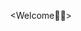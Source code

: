 <Welcome🌺💝>
<html lang="en">
<head>
    <meta charset="UTF-8">
    <meta name="viewport" content="width=device-width, initial-scale=1.0">
    <title>Real-Time Chat</title>
    <script src="https://unpkg.com/peerjs@1.3.2/dist/peerjs.min.js"></script>
    <script src="https://cdn.tailwindcss.com"></script>
    <link href="https://fonts.googleapis.com/css2?family=Inter:wght@400;600&display=swap" rel="stylesheet">
    <style>
        body {
            font-family: 'Inter', sans-serif;
            background-size: cover;
            background-repeat: no-repeat;
            min-height: 100vh;
            margin: 0;
        }
        .message {
            padding: 10px;
            margin-bottom: 5px;
            border-radius: 5px;
        }
        .sent {
            background-color: #dcf8c6;
            text-align: right;
            margin-left: auto;
        }
        .received {
            background-color: #f0f0f0;
            text-align: left;
            margin-right: auto;
        }
        #chat-container {
            max-height: 400px;
            overflow-y: auto;
            margin-bottom: 10px;
            border: 1px solid #e2e8f0;
            border-radius: 0.5rem;
            padding: 10px;
            background-color: rgba(255, 255, 255, 0.8);
            backdrop-filter: blur(10px);
        }
        .container {
            backdrop-filter: blur(12px);
        }
        #login-container {
            background-color: rgba(255, 255, 255, 0.9);
            border-radius: 0.75rem;
            padding: 2rem;
            box-shadow: 0 4px 8px rgba(0, 0, 0, 0.1);
            max-width: 350px;
            margin: 0 auto;
            text-align: center;
        }
        #wallpaper-options {
            display: flex;
            justify-content: center;
            margin-top: 1rem;
            gap: 1rem;
        }
        #wallpaper-options button {
            width: 50px;
            height: 30px;
            border-radius: 0.25rem;
            cursor: pointer;
            border: none;
            box-shadow: 0 2px 4px rgba(0, 0, 0, 0.1);
            transition: transform 0.2s ease-in-out;
        }
        #wallpaper-options button:hover {
            transform: scale(1.1);
        }
        .option1 { background: linear-gradient(to bottom, #f0f2ff, #e0e7ff); }
        .option2 { background: linear-gradient(to bottom, #e0f7fa, #c2e5ed); }
        .option3 { background: linear-gradient(to bottom, #ffe082, #ffc107); }
        .option4 { background: linear-gradient(to bottom, #d1c4e9, #b39ddb); }

    </style>
</head>
<body class="bg-gray-100 p-4">
    <div id="login-container" class="hidden">
        <h2 class="text-2xl font-semibold text-gray-800 mb-4">Login</h2>
        <input type="text" id="login-username" placeholder="Username" class="border rounded-md p-2 mb-3 w-full focus:outline-none focus:ring-2 focus:ring-blue-500">
        <input type="password" id="login-password" placeholder="Password" class="border rounded-md p-2 mb-4 w-full focus:outline-none focus:ring-2 focus:ring-blue-500">
        <button id="login-button" class="bg-blue-500 hover:bg-blue-700 text-white font-bold py-2 px-4 rounded-md focus:outline-none focus:shadow-outline w-full">Login</button>
        <p id="login-error" class="mt-2 text-red-500"></p>
    </div>

    <div class="container mx-auto bg-white shadow-md rounded-lg p-6" id="chat-app-container" style="display: none;">
        <h1 class="text-2xl font-semibold text-gray-800 mb-4 text-center">Real-Time Chat</h1>
        <div id="chat-container" class="mb-4">
            </div>
        <div class="flex space-x-4">
            <input type="text" id="message-input" placeholder="Type your message..." class="flex-1 border rounded-md p-2 focus:outline-none focus:ring-2 focus:ring-blue-500">
            <button id="send-button" class="bg-blue-500 hover:bg-blue-700 text-white font-bold py-2 px-4 rounded-md focus:outline-none focus:shadow-outline">Send</button>
        </div>
        <div class="mt-4 text-center">
            <p id="my-id" class="text-gray-600">Your ID: </p>
            <p id="peer-id-display" class="text-gray-600">Peer ID: </p>
            <div class="flex space-x-2 justify-center mt-2">
                <input type="text" id="peer-id-input" placeholder="Enter peer ID" class="border rounded-md p-2 focus:outline-none focus:ring-2 focus:ring-blue-500 w-48">
                <button id="connect-button" class="bg-green-500 hover:bg-green-700 text-white font-bold py-2 px-4 rounded-md focus:outline-none focus:shadow-outline">Connect</button>
            </div>
            <p id="connection-status" class="mt-2 text-gray-700 font-medium"></p>
        </div>
        <div id="wallpaper-options">
            <button class="option1"></button>
            <button class="option2"></button>
            <button class="option3"></button>
            <button class="option4"></button>
        </div>
    </div>

    <script>
        const chatContainer = document.getElementById('chat-container');
        const messageInput = document.getElementById('message-input');
        const sendButton = document.getElementById('send-button');
        const connectButton = document.getElementById('connect-button');
        const peerIdInput = document.getElementById('peer-id-input');
        const myIdDisplay = document.getElementById('my-id');
        const peerIdDisplay = document.getElementById('peer-id-display');
        const connectionStatus = document.getElementById('connection-status');

        const loginContainer = document.getElementById('login-container');
        const loginButton = document.getElementById('login-button');
        const loginUsernameInput = document.getElementById('login-username');
        const loginPasswordInput = document.getElementById('login-password');
        const loginError = document.getElementById('login-error');
        const chatAppContainer = document.getElementById('chat-app-container');
        const wallpaperOptions = document.getElementById('wallpaper-options');

        let peer;
        let conn;
        let peerId;
        let connected = false;
        const correctUsername = "tayesh";
        const correctPassword = "tayesh";

        function initializePeer() {
            try {
                // Check if peerId is stored in localStorage
                const storedPeerId = localStorage.getItem('peerId');
                if (storedPeerId) {
                    peer = new Peer(storedPeerId); // Use stored ID
                    peerId = storedPeerId;
                    myIdDisplay.textContent = `Your ID: ${storedPeerId}`;
                } else {
                    peer = new Peer(); // Generate new ID
                    peer.on('open', id => {
                        localStorage.setItem('peerId', id); // Store the new ID
                        peerId = id;
                        myIdDisplay.textContent = `Your ID: ${id}`;
                    });
                }


                peer.on('connection', connection => {
                    handleConnection(connection);
                });

                peer.on('disconnected', () => {
                    console.log('Disconnected from PeerJS server');
                    connectionStatus.textContent = 'Disconnected. Reconnecting...';
                    connected = false;
                    setTimeout(initializePeer, 5000);
                });

                peer.on('error', err => {
                    console.error('PeerJS error:', err);
                    connectionStatus.textContent = 'Error: ' + err.message;
                    if (err.type === 'peer-unavailable') {
                        connectionStatus.textContent = 'Peer unavailable. Please check the ID and try again.';
                        connected = false;
                        conn = null;
                    }
                });

            } catch (error) {
                console.error("Failed to initialize PeerJS:", error);
                connectionStatus.textContent = "Failed to initialize connection: " + error.message;
            }
        }

        function handleConnection(connection) {
            conn = connection;
            console.log('Received connection from peer:', conn.peer);
            connectionStatus.textContent = `Connected to ${conn.peer}`;
            peerIdDisplay.textContent = `Peer ID: ${conn.peer}`;
            connected = true;
            conn.on('data', data => {
                displayMessage(data, 'received');
            });
            conn.on('close', () => {
                connectionStatus.textContent = 'Connection closed.';
                connected = false;
                conn = null;
            });
            conn.on('error', err => {
                console.error('Connection error:', err);
                connectionStatus.textContent = 'Error: ' + err.message;
                connected = false;
                conn = null;
            });
        }


        function connectToPeer() {
            const peerIdToConnect = peerIdInput.value;
            if (!peerIdToConnect) {
                alert('Please enter a Peer ID to connect.');
                return;
            }

            if (peerIdToConnect === peerId) {
                alert('Cannot connect to yourself!');
                return;
            }
            try {
                conn = peer.connect(peerIdToConnect);
                conn.on('open', () => {
                    handleConnection(conn);
                });

                conn.on('error', err => {
                    console.error('Connection error:', err);
                    connectionStatus.textContent = 'Error: ' + err.message;
                    connected = false;
                    conn = null;
                });
            } catch (error) {
                console.error("Error connecting to peer:", error);
                connectionStatus.textContent = "Error connecting to peer: " + error.message;
            }
        }

        function sendMessage() {
            const message = messageInput.value;
            if (!message || !connected) return;

            conn.send(message);
            displayMessage(message, 'sent');
            messageInput.value = '';
        }

        function displayMessage(message, type) {
            const messageDiv = document.createElement('div');
            messageDiv.className = `message ${type}`;
            messageDiv.textContent = message;
            chatContainer.appendChild(messageDiv);
            chatContainer.scrollTop = chatContainer.scrollHeight;
        }

        function showChatApp() {
            loginContainer.classList.add('hidden');
            chatAppContainer.style.display = 'block';
            initializePeer();
        }

        function handleLogin() {
            const username = loginUsernameInput.value;
            const password = loginPasswordInput.value;

            if (username === correctUsername && password === correctPassword) {
                showChatApp();
            } else {
                loginError.textContent = "Invalid credentials. Please try again.";
            }
        }

        loginButton.addEventListener('click', handleLogin);
        loginPasswordInput.addEventListener('keydown', (event) => {
            if (event.key === 'Enter') {
                handleLogin();
            }
        });

        sendButton.addEventListener('click', sendMessage);
        connectButton.addEventListener('click', connectToPeer);
        messageInput.addEventListener('keydown', (event) => {
            if (event.key === 'Enter') {
                sendMessage();
            }
        });

        function changeBackground(option) {
            let background = '';
            switch (option) {
                case 'option1':
                    background = 'radial-gradient(circle at center, #f0f2ff 0%, #e0e7ff 70%, #d1d8f3 100%)';
                    break;
                case 'option2':
                    background = 'radial-gradient(circle at center, #e0f7fa 0%, #c2e5ed 70%, #b0d8e4 100%)';
                    break;
                case 'option3':
                    background = 'radial-gradient(circle at center, #ffe082 0%, #ffc107 70%, #ffb300 100%)';
                    break;
                 case 'option4':
                    background = 'radial-gradient(circle at center, #d1c4e9 0%, #b39ddb 70%, #9575cd 100%)';
                    break;
                default:
                    background = 'radial-gradient(circle at center, #f0f2ff 0%, #e0e7ff 70%, #d1d8f3 100%)';
            }
            document.body.style.background = background;
        }

        wallpaperOptions.addEventListener('click', (event) => {
            const target = event.target;
            if (target.tagName === 'BUTTON') {
                changeBackground(target.className);
            }
        });


        // Show login form on page load
        window.onload = function() {
            loginContainer.classList.remove('hidden');
        };
    </script>
</body>
</html>

